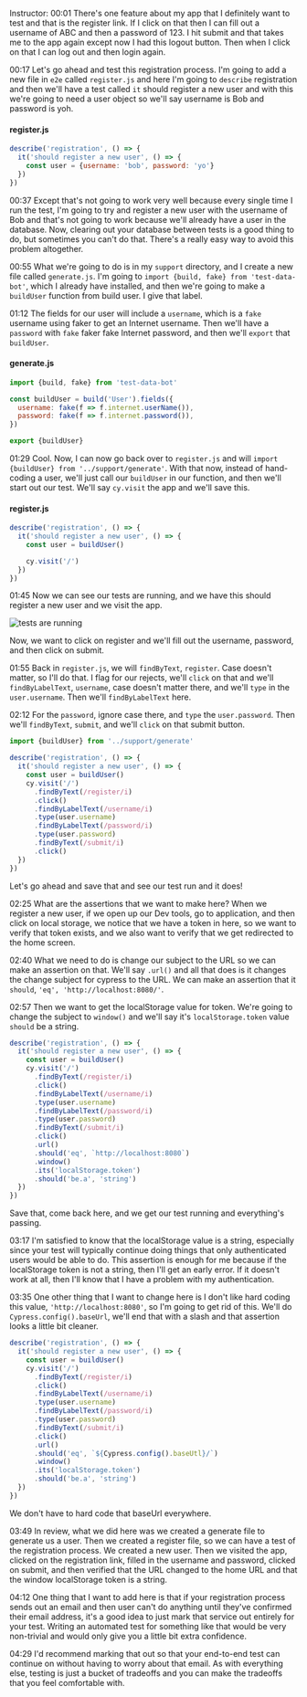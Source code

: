 Instructor: 00:01 There's one feature about my app that I definitely want to test and that is the register link. If I click on that then I can fill out a username of ABC and then a password of 123. I hit submit and that takes me to the app again except now I had this logout button. Then when I click on that I can log out and then login again.

00:17 Let's go ahead and test this registration process. I'm going to add a new file in `e2e` called `register.js` and here I'm going to `describe` registration and then we'll have a test called `it` should register a new user and with this we're going to need a user object so we'll say username is Bob and password is yoh.

#### register.js
```js
describe('registration', () => {
  it('should register a new user', () => {
    const user = {username: 'bob', password: 'yo'}
  })
})
```

00:37 Except that's not going to work very well because every single time I run the test, I'm going to try and register a new user with the username of Bob and that's not going to work because we'll already have a user in the database. Now, clearing out your database between tests is a good thing to do, but sometimes you can't do that. There's a really easy way to avoid this problem altogether.

00:55 What we're going to do is in my `support` directory, and I create a new file called `generate.js`. I'm going to `import {build, fake} from 'test-data-bot'`, which I already have installed, and then we're going to make a `buildUser` function from build user. I give that label.

01:12 The fields for our user will include a `username`, which is a `fake` username using faker to get an Internet username. Then we'll have a `password` with `fake` faker fake Internet password, and then we'll `export` that `buildUser`.

#### generate.js
```js
import {build, fake} from 'test-data-bot'

const buildUser = build('User').fields({
  username: fake(f => f.internet.userName()),
  password: fake(f => f.internet.password()),
})

export {buildUser}
```

01:29 Cool. Now, I can now go back over to `register.js` and will `import {buildUser} from '../support/generate'`. With that now, instead of hand-coding a user, we'll just call our `buildUser` in our function, and then we'll start out our test. We'll say `cy.visit` the app and we'll save this.

#### register.js
```js
describe('registration', () => {
  it('should register a new user', () => {
    const user = buildUser()

    cy.visit('/')
  })
})
```

01:45 Now we can see our tests are running, and we have this should register a new user and we visit the app.

![tests are running](https://res.cloudinary.com/dg3gyk0gu/image/upload/v1574727282/transcript-images/cypress-test-user-registration-with-cypress-tests-are-running.png)

Now, we want to click on register and we'll fill out the username, password, and then click on submit.

01:55 Back in `register.js`, we will `findByText`, `register`. Case doesn't matter, so I'll do that. I flag for our rejects, we'll `click` on that and we'll `findByLabelText`, `username`, case doesn't matter there, and we'll `type` in the `user.username`. Then we'll `findByLabelText` here.

02:12 For the `password`, ignore case there, and `type` the `user.password`. Then we'll `findByText`, `submit`, and we'll `click` on that submit button.

```js
import {buildUser} from '../support/generate'

describe('registration', () => {
  it('should register a new user', () => {
    const user = buildUser()
    cy.visit('/')
      .findByText(/register/i)
      .click()
      .findByLabelText(/username/i)
      .type(user.username)
      .findByLabelText(/password/i)
      .type(user.password)
      .findByText(/submit/i)
      .click()
  })
})
```

Let's go ahead and save that and see our test run and it does!

02:25 What are the assertions that we want to make here? When we register a new user, if we open up our Dev tools, go to application, and then click on local storage, we notice that we have a token in here, so we want to verify that token exists, and we also want to verify that we get redirected to the home screen.

02:40 What we need to do is change our subject to the URL so we can make an assertion on that. We'll say `.url()` and all that does is it changes the change subject for cypress to the URL. We can make an assertion that it `should`, `'eq', 'http://localhost:8080/'`.

02:57 Then we want to get the localStorage value for token. We're going to change the subject to `window()` and we'll say it's `localStorage.token` value `should` be a string.

```js
describe('registration', () => {
  it('should register a new user', () => {
    const user = buildUser()
    cy.visit('/')
      .findByText(/register/i)
      .click()
      .findByLabelText(/username/i)
      .type(user.username)
      .findByLabelText(/password/i)
      .type(user.password)
      .findByText(/submit/i)
      .click()
      .url()
      .should('eq', `http://localhost:8080`)
      .window()
      .its('localStorage.token')
      .should('be.a', 'string')
  })
})
```

Save that, come back here, and we get our test running and everything's passing.

03:17 I'm satisfied to know that the localStorage value is a string, especially since your test will typically continue doing things that only authenticated users would be able to do. This assertion is enough for me because if the localStorage token is not a string, then I'll get an early error. If it doesn't work at all, then I'll know that I have a problem with my authentication.

03:35 One other thing that I want to change here is I don't like hard coding this value, `'http://localhost:8080'`, so I'm going to get rid of this. We'll do `Cypress.config().baseUrl`, we'll end that with a slash and that assertion looks a little bit cleaner.

```js
describe('registration', () => {
  it('should register a new user', () => {
    const user = buildUser()
    cy.visit('/')
      .findByText(/register/i)
      .click()
      .findByLabelText(/username/i)
      .type(user.username)
      .findByLabelText(/password/i)
      .type(user.password)
      .findByText(/submit/i)
      .click()
      .url()
      .should('eq', `${Cypress.config().baseUtl}/`)
      .window()
      .its('localStorage.token')
      .should('be.a', 'string')
  })
})
```

We don't have to hard code that baseUrl everywhere.

03:49 In review, what we did here was we created a generate file to generate us a user. Then we created a register file, so we can have a test of the registration process. We created a new user. Then we visited the app, clicked on the registration link, filled in the username and password, clicked on submit, and then verified that the URL changed to the home URL and that the window localStorage token is a string.

04:12 One thing that I want to add here is that if your registration process sends out an email and then user can't do anything until they've confirmed their email address, it's a good idea to just mark that service out entirely for your test. Writing an automated test for something like that would be very non-trivial and would only give you a little bit extra confidence.

04:29 I'd recommend marking that out so that your end-to-end test can continue on without having to worry about that email. As with everything else, testing is just a bucket of tradeoffs and you can make the tradeoffs that you feel comfortable with.
